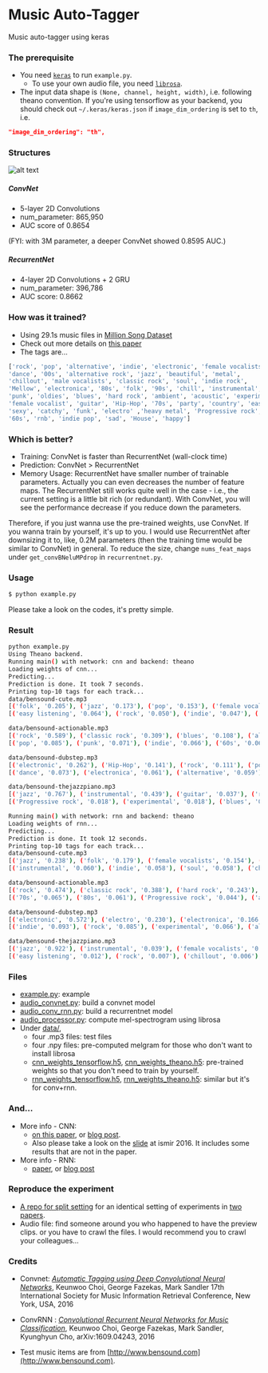 # Music Auto-Tagger
Music auto-tagger using keras

### The prerequisite
* You need [`keras`](http://keras.io) to run `example.py`.
  * To use your own audio file, you need [`librosa`](http://librosa.github.io/librosa/).
* The input data shape is `(None, channel, height, width)`, i.e. following theano convention. If you're using tensorflow as your backend, you should check out `~/.keras/keras.json` if `image_dim_ordering` is set to `th`, i.e.
```json
"image_dim_ordering": "th",
```

### Structures

![alt text](https://github.com/keunwoochoi/music-auto_tagging-keras/blob/master/imgs/diagrams.png "structures")

##### ConvNet 
 * 5-layer 2D Convolutions
 * num_parameter: 865,950
 * AUC score of 0.8654

(FYI: with 3M parameter, a deeper ConvNet showed 0.8595 AUC.)

##### RecurrentNet
 * 4-layer 2D Convolutions + 2 GRU 
 * num_parameter: 396,786
 * AUC score: 0.8662

### How was it trained?
 * Using 29.1s music files in [Million Song Dataset](http://labrosa.ee.columbia.edu/millionsong/)
 * Check out more details on [this paper](https://arxiv.org/abs/1606.00298)
 * The tags are...

```python
['rock', 'pop', 'alternative', 'indie', 'electronic', 'female vocalists', 
'dance', '00s', 'alternative rock', 'jazz', 'beautiful', 'metal', 
'chillout', 'male vocalists', 'classic rock', 'soul', 'indie rock',
'Mellow', 'electronica', '80s', 'folk', '90s', 'chill', 'instrumental',
'punk', 'oldies', 'blues', 'hard rock', 'ambient', 'acoustic', 'experimental',
'female vocalist', 'guitar', 'Hip-Hop', '70s', 'party', 'country', 'easy listening',
'sexy', 'catchy', 'funk', 'electro' ,'heavy metal', 'Progressive rock',
'60s', 'rnb', 'indie pop', 'sad', 'House', 'happy']
```

### Which is better?
 * Training: ConvNet is faster than RecurrentNet (wall-clock time)
 * Prediction: ConvNet > RecurrentNet
 * Memory Usage: RecurrentNet have smaller number of trainable parameters. Actually you can even decreases the number of feature maps. The RecurrentNet still works quite well in the case - i.e., the current setting is a little bit rich (or redundant). With ConvNet, you will see the performance decrease if you reduce down the parameters. 

Therefore, if you just wanna use the pre-trained weights, use ConvNet. If you wanna train by yourself, it's up to you. I would use RecurrentNet after downsizing it to, like, 0.2M parameters (then the training time would be similar to ConvNet) in general. To reduce the size, change `nums_feat_maps` under `get_convBNeluMPdrop` in `recurrentnet.py`.

### Usage
```bash
$ python example.py
```
Please take a look on the codes, it's pretty simple.

### Result

``` bash
python example.py
Using Theano backend.
Running main() with network: cnn and backend: theano
Loading weights of cnn...
Predicting...
Prediction is done. It took 7 seconds.
Printing top-10 tags for each track...
data/bensound-cute.mp3
[('folk', '0.205'), ('jazz', '0.173'), ('pop', '0.153'), ('female vocalists', '0.103'), ('acoustic', '0.066')]
[('easy listening', '0.064'), ('rock', '0.050'), ('indie', '0.047'), ('Mellow', '0.044'), ('instrumental', '0.038')]

data/bensound-actionable.mp3
[('rock', '0.589'), ('classic rock', '0.309'), ('blues', '0.108'), ('alternative', '0.099'), ('hard rock', '0.093')]
[('pop', '0.085'), ('punk', '0.071'), ('indie', '0.066'), ('60s', '0.062'), ('70s', '0.061')]

data/bensound-dubstep.mp3
[('electronic', '0.262'), ('Hip-Hop', '0.141'), ('rock', '0.111'), ('pop', '0.101'), ('electro', '0.084')]
[('dance', '0.073'), ('electronica', '0.061'), ('alternative', '0.059'), ('rnb', '0.046'), ('female vocalists', '0.036')]

data/bensound-thejazzpiano.mp3
[('jazz', '0.767'), ('instrumental', '0.439'), ('guitar', '0.037'), ('rock', '0.027'), ('easy listening', '0.019')]
[('Progressive rock', '0.018'), ('experimental', '0.018'), ('blues', '0.017'), ('alternative', '0.012'), ('chillout', '0.012')]

Running main() with network: rnn and backend: theano
Loading weights of rnn...
Predicting...
Prediction is done. It took 12 seconds.
Printing top-10 tags for each track...
data/bensound-cute.mp3
[('jazz', '0.238'), ('folk', '0.179'), ('female vocalists', '0.154'), ('pop', '0.098'), ('acoustic', '0.075')]
[('instrumental', '0.060'), ('indie', '0.058'), ('soul', '0.058'), ('chillout', '0.054'), ('rock', '0.051')]

data/bensound-actionable.mp3
[('rock', '0.474'), ('classic rock', '0.388'), ('hard rock', '0.243'), ('blues', '0.097'), ('heavy metal', '0.067')]
[('70s', '0.065'), ('80s', '0.061'), ('Progressive rock', '0.044'), ('alternative', '0.041'), ('60s', '0.034')]

data/bensound-dubstep.mp3
[('electronic', '0.572'), ('electro', '0.230'), ('electronica', '0.166'), ('dance', '0.138'), ('House', '0.096')]
[('indie', '0.093'), ('rock', '0.085'), ('experimental', '0.066'), ('alternative', '0.061'), ('pop', '0.044')]

data/bensound-thejazzpiano.mp3
[('jazz', '0.922'), ('instrumental', '0.039'), ('female vocalists', '0.018'), ('guitar', '0.018'), ('blues', '0.016')]
[('easy listening', '0.012'), ('rock', '0.007'), ('chillout', '0.006'), ('Mellow', '0.006'), ('soul', '0.006')]


```

### Files
* [example.py](https://github.com/keunwoochoi/music-auto_tagging-keras/blob/master/example.py): example
* [audio_convnet.py](https://github.com/keunwoochoi/music-auto_tagging-keras/blob/master/audio_convnet.py): build a convnet model
* [audio_conv_rnn.py](https://github.com/keunwoochoi/music-auto_tagging-keras/blob/master/audio_conv_rnn.py): build a recurrentnet model
* [audio_processor.py](https://github.com/keunwoochoi/music-auto_tagging-keras/blob/master/audio_processor.py): compute mel-spectrogram using librosa
* Under [data/](https://github.com/keunwoochoi/music-auto_tagging-keras/tree/master/data),
  - four .mp3 files: test files
  - four .npy files: pre-computed melgram for those who don't want to install librosa
  - [cnn_weights_tensorflow.h5](https://github.com/keunwoochoi/music-auto_tagging-keras/blob/master/data/cnn_weights_tensorflow.h5), [cnn_weights_theano.h5](https://github.com/keunwoochoi/music-auto_tagging-keras/blob/master/data/cnn_weights_theano.h5): pre-trained weights so that you don't need to train by yourself.
  - [rnn_weights_tensorflow.h5](https://github.com/keunwoochoi/music-auto_tagging-keras/blob/master/data/rnn_weights_tensorflow.h5), [rnn_weights_theano.h5](https://github.com/keunwoochoi/music-auto_tagging-keras/blob/master/data/rnn_weights_theano.h5): similar but it's for conv+rnn. 


### And...

* More info - CNN: 
  * [on this paper](https://arxiv.org/abs/1606.00298), or [blog post](https://keunwoochoi.wordpress.com/2016/06/02/paper-is-out-automatic-tagging-using-deep-convolutional-neural-networks/).
  * Also please take a look on the [slide](https://github.com/keunwoochoi/music-auto_tagging-keras/blob/master/slide-ismir-2016.pdf) at ismir 2016. It includes some results that are not in the paper.
* More info - RNN:
  * [paper](https://arxiv.org/abs/1609.04243), or [blog post](https://keunwoochoi.wordpress.com/2016/09/15/paper-is-out-convolutional-recurrent-neural-networks-for-music-classification/)

### Reproduce the experiment
* [A repo for split setting](https://github.com/keunwoochoi/MSD_split_for_tagging/) for an identical setting of experiments in [two papers](#credits). 
* Audio file: find someone around you who happened to have the preview clips. or you have to crawl the files. I would recommend you to crawl your colleagues...

### Credits
* Convnet: [*Automatic Tagging using Deep Convolutional Neural Networks*](https://scholar.google.co.kr/citations?view_op=view_citation&hl=en&user=ZrqdSu4AAAAJ&citation_for_view=ZrqdSu4AAAAJ:3fE2CSJIrl8C), Keunwoo Choi, George Fazekas, Mark Sandler
17th International Society for Music Information Retrieval Conference, New York, USA, 2016
* ConvRNN : [*Convolutional Recurrent Neural Networks for Music Classification*](https://scholar.google.co.kr/citations?view_op=view_citation&hl=en&user=ZrqdSu4AAAAJ&sortby=pubdate&citation_for_view=ZrqdSu4AAAAJ:ULOm3_A8WrAC), Keunwoo Choi, George Fazekas, Mark Sandler, Kyunghyun Cho, arXiv:1609.04243, 2016

* Test music items are from [http://www.bensound.com](http://www.bensound.com).
